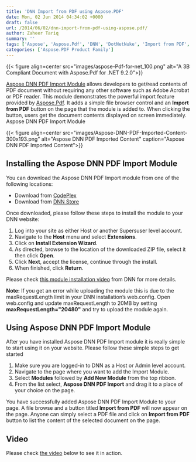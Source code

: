 ```yaml
---
title: 'DNN Import from PDF using Aspose.PDF'
date: Mon, 02 Jun 2014 04:34:02 +0000
draft: false
url: /2014/06/02/dnn-import-from-pdf-using-aspose.pdf/
author: Zaheer Tariq
summary: ''
tags: ['Aspose', 'Aspose.Pdf', 'DNN', 'DotNetNuke', 'Import from PDF', 'PDF to HTML']
categories: ['Aspose.PDF Product Family']
---
```




{{< figure align=center src="images/aspose-Pdf-for-net_100.png" alt="A 3B Compliant Document with Aspose.Pdf for .NET 9.2.0">}}


[Aspose DNN PDF Import Module][1] allows developers to get/read contents of PDF document without requiring any other software such as Adobe Acrobat or PDF reader. This module demonstrates the powerful import feature provided by [Aspose.Pdf][2]. It adds a simple file browser control and an **Import from PDF** button on the page that the module is added to. When clicking the button, users get the document contents displayed on screen immediately.[](https://blog.aspose.com/wp-content/uploads/sites/2/2014/06/Aspose-DNN-PDF-Import-Module.png) Aspose DNN PDF Import Module



{{< figure align=center src="images/Aspose-DNN-PDF-Imported-Content-300x193.png" alt="Aspose DNN PDF Imported Content" caption="Aspose DNN PDF Imported Content">}}


## Installing the Aspose DNN PDF Import Module

You can download the Aspose DNN PDF Import module from one of the following locations:

*   Download from [CodePlex][3]
*   Download from [DNN Store][4]

Once downloaded, please follow these steps to install the module to your DNN website:

1.  Log into your site as either Host or another Supersuser level account.
2.  Navigate to the **Host** menu and select **Extensions**.
3.  Click on **Install Extension Wizard**.
4.  As directed, browse to the location of the downloaded ZIP file, select it then click **Open**.
5.  Click **Next**, accept the license, continue through the install.
6.  When finished, click **Return**.

Please check [this module installation video][5] from DNN for more details.

**Note:** If you get an error while uploading the module this is due to the maxRequestLength  limit in your DNN installation’s web.config. Open web.config and update maxRequestLength to 20MB by setting **maxRequestLength="20480"** and  try to upload the module again.

## Using Aspose DNN PDF Import Module

After you have installed Aspose DNN PDF Import module it is really simple to start using it on your website. Please follow these simple steps to get started

1.  Make sure you are logged-in to DNN as a Host or Admin level account.
2.  Navigate to the page where you want to add the Import Module.
3.  Select **Modules** followed by **Add New Module** from the top ribbon.
4.  From the list select, **Aspose DNN PDF Import** and drag it to a place of your choice on the page.

You have successfully added Aspose DNN PDF Import Module to your page. A file browse and a button titled **Import from PDF** will now appear on the page. Anyone can simply select a PDF file and click on **Import from PDF** button to list the content of the selected document on the page.

## Video

Please check [the video][6] below to see it in action.




[1]: https://docs.aspose.com/pdf/net/
[2]: https://products.aspose.com/pdf/net/
[3]: https://docs.aspose.com/
[4]: http://store.dnnsoftware.com/home/product-details/aspose-net-pdf-import-for-dnn-module
[5]: http://www.dnnsoftware.com/community/learn/video-library/view-video/video/542/view/details/how-to-install-a-module-in-dotnetnuke-7
[6]: https://www.youtube.com/watch?v=Q3z22RQgOe8




